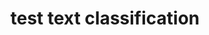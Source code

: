 ---
title: test text classification
emoji: 🌍
colorFrom: blue
colorTo: purple
sdk: gradio
sdk_version: 5.21.0
app_file: app.py
pinned: false
---